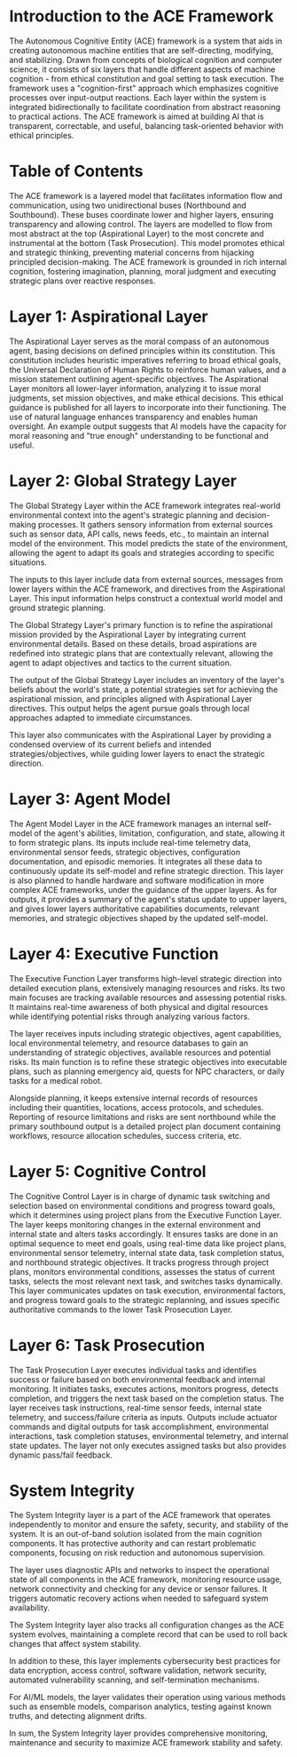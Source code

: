 # Introduction to the ACE Framework
The Autonomous Cognitive Entity (ACE) framework is a system that aids in creating autonomous machine entities that are self-directing, modifying, and stabilizing. Drawn from concepts of biological cognition and computer science, it consists of six layers that handle different aspects of machine cognition - from ethical constitution and goal setting to task execution. The framework uses a "cognition-first" approach which emphasizes cognitive processes over input-output reactions. Each layer within the system is integrated bidirectionally to facilitate coordination from abstract reasoning to practical actions. The ACE framework is aimed at building AI that is transparent, correctable, and useful, balancing task-oriented behavior with ethical principles.


# Table of Contents
The ACE framework is a layered model that facilitates information flow and communication, using two unidirectional buses (Northbound and Southbound). These buses coordinate lower and higher layers, ensuring transparency and allowing control. The layers are modelled to flow from most abstract at the top (Aspirational Layer) to the most concrete and instrumental at the bottom (Task Prosecution). This model promotes ethical and strategic thinking, preventing material concerns from hijacking principled decision-making. The ACE framework is grounded in rich internal cognition, fostering imagination, planning, moral judgment and executing strategic plans over reactive responses.


# Layer 1: Aspirational Layer
The Aspirational Layer serves as the moral compass of an autonomous agent, basing decisions on defined principles within its constitution. This constitution includes heuristic imperatives referring to broad ethical goals, the Universal Declaration of Human Rights to reinforce human values, and a mission statement outlining agent-specific objectives. The Aspirational Layer monitors all lower-layer information, analyzing it to issue moral judgments, set mission objectives, and make ethical decisions. This ethical guidance is published for all layers to incorporate into their functioning. The use of natural language enhances transparency and enables human oversight. An example output suggests that AI models have the capacity for moral reasoning and "true enough" understanding to be functional and useful.

# Layer 2: Global Strategy Layer
The Global Strategy Layer within the ACE framework integrates real-world environmental context into the agent's strategic planning and decision-making processes. It gathers sensory information from external sources such as sensor data, API calls, news feeds, etc., to maintain an internal model of the environment. This model predicts the state of the environment, allowing the agent to adapt its goals and strategies according to specific situations.

The inputs to this layer include data from external sources, messages from lower layers within the ACE framework, and directives from the Aspirational Layer. This input information helps construct a contextual world model and ground strategic planning.

The Global Strategy Layer's primary function is to refine the aspirational mission provided by the Aspirational Layer by integrating current environmental details. Based on these details, broad aspirations are redefined into strategic plans that are contextually relevant, allowing the agent to adapt objectives and tactics to the current situation.

The output of the Global Strategy Layer includes an inventory of the layer's beliefs about the world's state, a potential strategies set for achieving the aspirational mission, and principles aligned with Aspirational Layer directives. This output helps the agent pursue goals through local approaches adapted to immediate circumstances.

This layer also communicates with the Aspirational Layer by providing a condensed overview of its current beliefs and intended strategies/objectives, while guiding lower layers to enact the strategic direction.

# Layer 3: Agent Model
The Agent Model Layer in the ACE framework manages an internal self-model of the agent's abilities, limitation, configuration, and state, allowing it to form strategic plans. Its inputs include real-time telemetry data, environmental sensor feeds, strategic objectives, configuration documentation, and episodic memories. It integrates all these data to continuously update its self-model and refine strategic direction. This layer is also planned to handle hardware and software modification in more complex ACE frameworks, under the guidance of the upper layers. As for outputs, it provides a summary of the agent's status update to upper layers, and gives lower layers authoritative capabilities documents, relevant memories, and strategic objectives shaped by the updated self-model.

# Layer 4: Executive Function
The Executive Function Layer transforms high-level strategic direction into detailed execution plans, extensively managing resources and risks. Its two main focuses are tracking available resources and assessing potential risks. It maintains real-time awareness of both physical and digital resources while identifying potential risks through analyzing various factors.

The layer receives inputs including strategic objectives, agent capabilities, local environmental telemetry, and resource databases to gain an understanding of strategic objectives, available resources and potential risks. Its main function is to refine these strategic objectives into executable plans, such as planning emergency aid, quests for NPC characters, or daily tasks for a medical robot.

Alongside planning, it keeps extensive internal records of resources including their quantities, locations, access protocols, and schedules. Reporting of resource limitations and risks are sent northbound while the primary southbound output is a detailed project plan document containing workflows, resource allocation schedules, success criteria, etc.

# Layer 5: Cognitive Control
The Cognitive Control Layer is in charge of dynamic task switching and selection based on environmental conditions and progress toward goals, which it determines using project plans from the Executive Function Layer. The layer keeps monitoring changes in the external environment and internal state and alters tasks accordingly. It ensures tasks are done in an optimal sequence to meet end goals, using real-time data like project plans, environmental sensor telemetry, internal state data, task completion status, and northbound strategic objectives. It tracks progress through project plans, monitors environmental conditions, assesses the status of current tasks, selects the most relevant next task, and switches tasks dynamically. This layer communicates updates on task execution, environmental factors, and progress toward goals to the strategic replanning, and issues specific authoritative commands to the lower Task Prosecution Layer.

# Layer 6: Task Prosecution
The Task Prosecution Layer executes individual tasks and identifies success or failure based on both environmental feedback and internal monitoring. It initiates tasks, executes actions, monitors progress, detects completion, and triggers the next task based on the completion status. The layer receives task instructions, real-time sensor feeds, internal state telemetry, and success/failure criteria as inputs. Outputs include actuator commands and digital outputs for task accomplishment, environmental interactions, task completion statuses, environmental telemetry, and internal state updates. The layer not only executes assigned tasks but also provides dynamic pass/fail feedback.


# System Integrity
The System Integrity layer is a part of the ACE framework that operates independently to monitor and ensure the safety, security, and stability of the system. It is an out-of-band solution isolated from the main cognition components. It has protective authority and can restart problematic components, focusing on risk reduction and autonomous supervision.

The layer uses diagnostic APIs and networks to inspect the operational state of all components in the ACE framework, monitoring resource usage, network connectivity and checking for any device or sensor failures. It triggers automatic recovery actions when needed to safeguard system availability.

The System Integrity layer also tracks all configuration changes as the ACE system evolves, maintaining a complete record that can be used to roll back changes that affect system stability.

In addition to these, this layer implements cybersecurity best practices for data encryption, access control, software validation, network security, automated vulnerability scanning, and self-termination mechanisms.

For AI/ML models, the layer validates their operation using various methods such as ensemble models, comparison analytics, testing against known truths, and detecting alignment drifts.

In sum, the System Integrity layer provides comprehensive monitoring, maintenance and security to maximize ACE framework stability and safety.